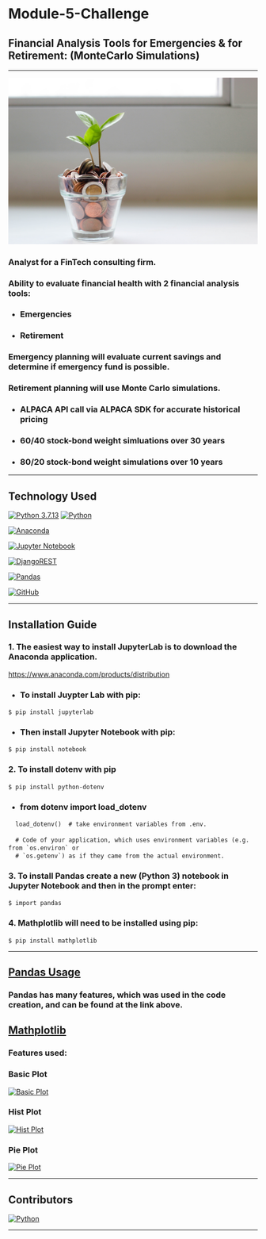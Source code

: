 # Module-5-Challenge

## Financial Analysis Tools for Emergencies & for Retirement: (MonteCarlo Simulations)
---

![<img src="[http://url/image.png" style=](https://github.com/DigitalGoldRush/Module-5-Challenge-/blob/main/money-tree%20jpeg%20from%20unsplash.com.jpeg width:10px ; height:10px " >](https://github.com/DigitalGoldRush/Module-5-Challenge-/blob/main/money-tree%20jpeg%20from%20unsplash.com.jpeg)

### Analyst for a FinTech consulting firm. 
### Ability to evaluate financial health with 2 financial analysis tools:
  - ### Emergencies
  - ### Retirement
  
### Emergency planning will evaluate current savings and determine if emergency fund is possible.
### Retirement planning will use Monte Carlo simulations. 
  - ### ALPACA API call via ALPACA SDK for accurate historical pricing
  - ### 60/40 stock-bond weight simluations over 30 years
  - ### 80/20 stock-bond weight simulations over 10 years 
 

---

## Technology Used

[![Python 3.7.13](https://img.shields.io/badge/python-3670A0?style=for-the-badge&logo=python&logoColor=ffdd54)]([https://www.python.org/downloads/release/python-3912/)
[![Python](https://img.shields.io/badge/Python-3.9.12-blue)](https://www.python.org/downloads/release/python-3912/)

[![Anaconda](https://img.shields.io/badge/Anaconda-%2344A833.svg?style=for-the-badge&logo=anaconda&logoColor=white)](https://www.anaconda.com/)

[![Jupyter Notebook](https://img.shields.io/badge/jupyter-%23F37626.svg?style=for-the-badge&logo=jupyter&logoColor=white)](https://jupyter.org/)

[<img alt="DjangoREST" src="https://img.shields.io/badge/PyPI-dotenv-ff1709?style=for-the-badge&logoColor=white&color=ff1709&labelColor=gray"/>](https://pypi.org/project/python-dotenv/)
  
[<img alt="Pandas" src="https://img.shields.io/badge/pandas-%23150458.svg?style=for-the-badge&logo=pandas&logoColor=white" />](https://pandas.pydata.org/)

[<img alt="GitHub" src="https://img.shields.io/badge/github-%23121011.svg?style=for-the-badge&logo=github&logoColor=white"/>](https://github.com/DigitalGoldRush?tab=repositories)

---

## Installation Guide

### 1. The easiest way to install JupyterLab is to download the Anaconda application.
https://www.anaconda.com/products/distribution

  - ### To install Juypter Lab with pip:
```
$ pip install jupyterlab
```
  - ### Then install Jupyter Notebook with pip:
```
$ pip install notebook
```
### 2. To install dotenv with pip
  ```
$ pip install python-dotenv
```
  - ### from dotenv import load_dotenv
```
  load_dotenv()  # take environment variables from .env.

  # Code of your application, which uses environment variables (e.g. from `os.environ` or
  # `os.getenv`) as if they came from the actual environment.
  ```
### 3. To install Pandas create a new (Python 3) notebook in Jupyter Notebook and then in the prompt enter:
```
$ import pandas
```
### 4. Mathplotlib will need to be installed using pip:
```
$ pip install mathplotlib
```

---

## [Pandas Usage](https://pandas.pydata.org/docs/user_guide/index.html)

### Pandas has many features, which was used in the code creation, and can be found at the link above. 

## [Mathplotlib](https://matplotlib.org/stable/index.html)

### Features used:

### Basic Plot
[![Basic Plot](https://matplotlib.org/stable/_images/sphx_glr_plot_001.png)](https://matplotlib.org/stable/plot_types/basic/plot.html#sphx-glr-plot-types-basic-plot-py)

### Hist Plot
[![Hist Plot](https://matplotlib.org/stable/_images/sphx_glr_hist_plot_001.png)](https://matplotlib.org/stable/plot_types/stats/hist_plot.html)

### Pie Plot
[![Pie Plot](https://matplotlib.org/stable/_images/sphx_glr_pie_001.png)](https://matplotlib.org/stable/plot_types/stats/pie.html)
  
---
## Contributors

[![Python](https://img.shields.io/badge/Michael_Dionne-LinkedIn-blue)](https://www.linkedin.com/in/michael-dionne-b2a1b61b/)

---
